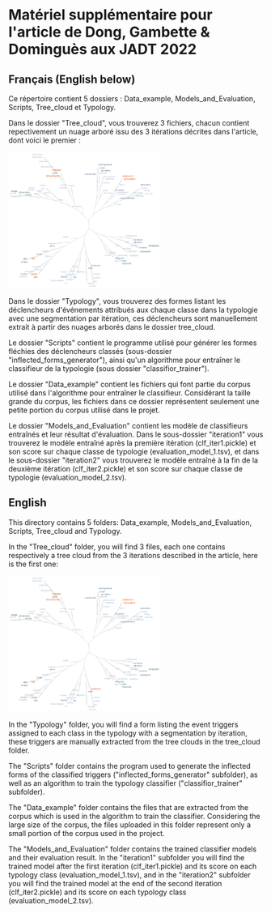 # Matériel supplémentaire pour l'article de Dong, Gambette & Dominguès aux JADT 2022

## Français (English below)

Ce répertoire contient 5 dossiers : Data_example, Models_and_Evaluation, Scripts, Tree_cloud et Typology.

Dans le dossier "Tree_cloud", vous trouverez 3 fichiers, chacun contient repectivement un nuage arboré issu des 3 itérations décrites dans l'article, dont voici le premier : 

<img src="https://raw.githubusercontent.com/DongChuanming/JADT2022_classification_et_enrichissement/main/Tree_cloud/JADT_nuage_arbore_iteration_1.png" alt="drawing" style="width:300px;"/>

Dans le dossier "Typology", vous trouverez des formes listant les déclencheurs d'événements attribués aux chaque classe dans la typologie avec une segmentation par itération, ces déclencheurs sont manuellement extrait à partir des nuages arborés dans le dossier tree_cloud.

Le dossier "Scripts" contient le programme utilisé pour générer les formes fléchies des déclencheurs classés (sous-dossier "inflected_forms_generator"), ainsi qu'un algorithme pour entraîner le classifieur de la typologie (sous dossier "classifior_trainer").

Le dossier "Data_example" contient les fichiers qui font partie du corpus utilisé dans l'algorithme pour entraîner le classifieur. Considérant la taille grande du corpus, les fichiers dans ce dossier représentent seulement une petite portion du corpus utilisé dans le projet.

Le dossier "Models_and_Evaluation" contient les modèle de classifieurs entraînés et leur résultat d'évaluation. Dans le sous-dossier "iteration1" vous trouverez le modèle entraîné après la première itération (clf_iter1.pickle) et son score sur chaque classe de typologie (evaluation_model_1.tsv), et dans le sous-dossier "iteration2" vous trouverez le modèle entraîné à la fin de la deuxième itération (clf_iter2.pickle) et son score sur chaque classe de typologie (evaluation_model_2.tsv).


## English

This directory contains 5 folders: Data_example, Models_and_Evaluation, Scripts, Tree_cloud and Typology.

In the "Tree_cloud" folder, you will find 3 files, each one contains respectively a tree cloud from the 3 iterations described in the article, here is the first one: 

<img src="https://raw.githubusercontent.com/DongChuanming/JADT2022_classification_et_enrichissement/main/Tree_cloud/JADT_nuage_arbore_iteration_1.png" alt="drawing" style="width:300px;"/>

In the "Typology" folder, you will find a form listing the event triggers assigned to each class in the typology with a segmentation by iteration, these triggers are manually extracted from the tree clouds in the tree_cloud folder.

The "Scripts" folder contains the program used to generate the inflected forms of the classified triggers ("inflected_forms_generator" subfolder), as well as an algorithm to train the typology classifier ("classifior_trainer" subfolder).

The "Data_example" folder contains the files that are extracted from the corpus which is used in the algorithm to train the classifier. Considering the large size of the corpus, the files uploaded in this folder represent only a small portion of the corpus used in the project.

The "Models_and_Evaluation" folder contains the trained classifier models and their evaluation result. In the "iteration1" subfolder you will find the trained model after the first iteration (clf_iter1.pickle) and its score on each typology class (evaluation_model_1.tsv), and in the "iteration2" subfolder you will find the trained model at the end of the second iteration (clf_iter2.pickle) and its score on each typology class (evaluation_model_2.tsv).
